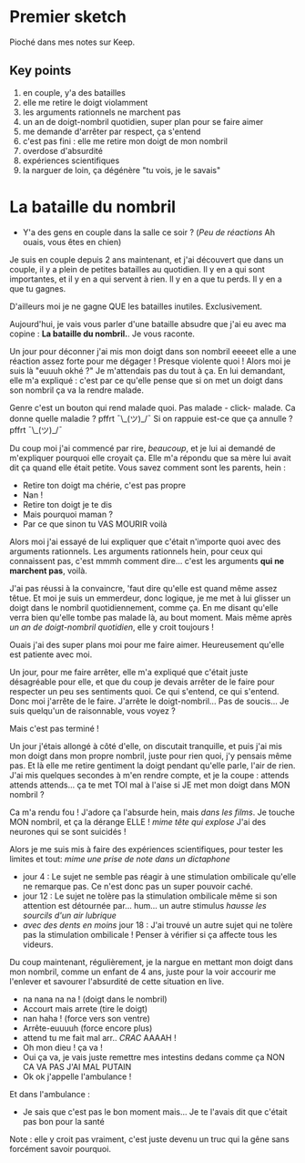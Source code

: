 # Premier sketch

Pioché dans mes notes sur Keep.


## Key points

1. en couple, y'a des batailles
2. elle me retire le doigt violamment
3. les arguments rationnels ne marchent pas
4. un an de doigt-nombril quotidien, super plan pour se faire aimer
5. me demande d'arrêter par respect, ça s'entend
6. c'est pas fini : elle me retire mon doigt de mon nombril
7. overdose d'absurdité
8. expériences scientifiques
9. la narguer de loin, ça dégénère "tu vois, je le savais"

# La bataille du nombril

- Y'a des gens en couple dans la salle ce soir ? (_Peu de réactions_ Ah ouais, vous êtes en chien)

Je suis en couple depuis 2 ans maintenant, et j'ai découvert que dans un couple, il y a plein de petites batailles au quotidien. Il y en a qui sont importantes, et il y en a qui servent à rien. Il y en a que tu perds. Il y en a que tu gagnes.

D'ailleurs moi je ne gagne QUE les batailles inutiles. Exclusivement.

Aujourd'hui, je vais vous parler d'une bataille absudre que j'ai eu avec ma copine : **La bataille du nombril.**. Je vous raconte.

Un jour pour déconner j'ai mis mon doigt dans son nombril eeeeet elle a une réaction assez forte pour me dégager ! Presque violente quoi ! Alors moi je suis là "euuuh okhé ?" Je m'attendais pas du tout à ça. En lui demandant, elle m'a expliqué : c'est par ce qu'elle pense que si on met un doigt dans son nombril ça va la rendre malade.

Genre c'est un bouton qui rend malade quoi. Pas malade - click- malade.
Ca donne quelle maladie ? pffrt ¯\\\_(ツ)\_/¯
Si on rappuie est-ce que ça annulle ? pffrt ¯\\\_(ツ)\_/¯

Du coup moi j'ai commencé par rire, _beaucoup_, et je lui ai demandé de m'expliquer pourquoi elle croyait ça. Elle m'a répondu que sa mère lui avait dit ça quand elle était petite. Vous savez comment sont les parents, hein :
- Retire ton doigt ma chérie, c'est pas propre
- Nan !
- Retire ton doigt je te dis
- Mais pourquoi maman ?
- Par ce que sinon tu VAS MOURIR voilà

Alors moi j'ai essayé de lui expliquer que c'était n'importe quoi avec des arguments rationnels. Les arguments rationnels hein, pour ceux qui connaissent pas, c'est mmmh comment dire... c'est les arguments **qui ne marchent pas**, voilà.

J'ai pas réussi à la convaincre, 'faut dire qu'elle est quand même assez têtue. Et moi je suis un emmerdeur, donc logique, je me met à lui glisser un doigt dans le nombril quotidiennement, comme ça. En me disant qu'elle verra bien qu'elle tombe pas malade là, au bout moment. Mais même après _un an de doigt-nombril quotidien_, elle y croit toujours !

Ouais j'ai des super plans moi pour me faire aimer. Heureusement qu'elle est patiente avec moi.


Un jour, pour me faire arrêter, elle m'a expliqué que c'était juste désagréable pour elle, et que du coup je devais arrêter de le faire pour respecter un peu ses sentiments quoi. Ce qui s'entend, ce qui s'entend. Donc moi j'arrête de le faire. J'arrête le doigt-nombril... Pas de soucis... Je suis quelqu'un de raisonnable, vous voyez ?

Mais c'est pas terminé !

Un jour j'étais allongé à côté d'elle, on discutait tranquille, et puis j'ai mis mon doigt dans mon propre nombril, juste pour rien quoi, j'y pensais même pas. Et là elle me retire gentiment la doigt pendant qu'elle parle, l'air de rien. J'ai mis quelques secondes à m'en rendre compte, et je la coupe : attends attends attends... ça te met TOI mal à l'aise si JE met mon doigt dans MON nombril ?

Ca m'a rendu fou ! J'adore ça l'absurde hein, mais _dans les films_. Je touche MON nombril, et ça la dérange ELLE ! *mime tête qui explose* J'ai des neurones qui se sont suicidés !

Alors je me suis mis à faire des expériences scientifiques, pour tester les limites et tout: *mime une prise de note dans un dictaphone*
- jour 4 : Le sujet ne semble pas réagir à une stimulation ombilicale qu'elle ne remarque pas. Ce n'est donc pas un super pouvoir caché.
- jour 12 : Le sujet ne tolère pas la stimulation ombilicale même si son attention est détournée par... hum... un autre stimulus _hausse les sourcils d'un air lubrique_
- _avec des dents en moins_ jour 18 : J'ai trouvé un autre sujet qui ne tolère pas la stimulation ombilicale ! Penser à vérifier si ça affecte tous les videurs.


Du coup maintenant, régulièrement, je la nargue en mettant mon doigt dans mon nombril, comme un enfant de 4 ans, juste pour la voir accourir me l'enlever et savourer l'absurdité de cette situation en live.
- na nana na na ! (doigt dans le nombril)
- Accourt mais arrete (tire le doigt)
- nan haha ! (force vers son ventre)
- Arrête-euuuuh (force encore plus)
- attend tu me fait mal arr.. *CRAC* AAAAH !
- Oh mon dieu ! ça va !
- Oui ça va, je vais juste remettre mes intestins dedans comme ça NON CA VA PAS J'AI MAL PUTAIN
- Ok ok j'appelle l'ambulance !

Et dans l'ambulance :
- Je sais que c'est pas le bon moment mais... Je te l'avais dit que c'était pas bon pour la santé


Note : elle y croit pas vraiment, c'est juste devenu un truc qui la gêne sans forcément savoir pourquoi.
